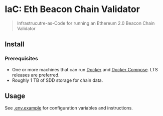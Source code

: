 # IaC: Eth Beacon Chain Validator
> Infrastrucutre-as-Code for running an Ethereum 2.0 Beacon Chain Validator

## Install

### Prerequisites

- One or more machines that can run [Docker] and [Docker Compose]. LTS releases
are preferred.
- Roughly 1 TB of SDD storage for chain data.

[Docker]: https://docs.docker.com/engine/install/ubuntu/
[Docker Compose]: https://docs.docker.com/compose

## Usage

See [.env.example](./.env.example) for configuration variables and instructions.